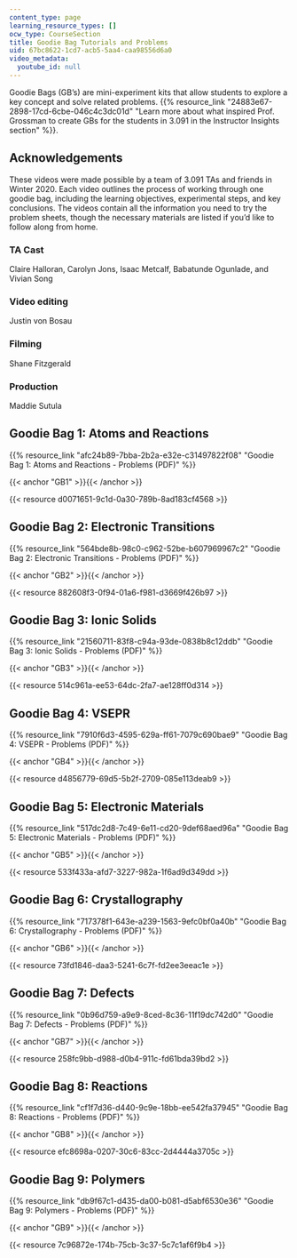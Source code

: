 ```yaml
---
content_type: page
learning_resource_types: []
ocw_type: CourseSection
title: Goodie Bag Tutorials and Problems
uid: 67bc8622-1cd7-acb5-5aa4-caa98556d6a0
video_metadata:
  youtube_id: null
---
```


Goodie Bags (GB’s) are mini-experiment kits that allow students to explore a key concept and solve related problems. {{% resource_link "24883e67-2898-17cd-6cbe-046c4c3dc01d" "Learn more about what inspired Prof. Grossman to create GBs for the students in 3.091 in the Instructor Insights section" %}}.

Acknowledgements
----------------

These videos were made possible by a team of 3.091 TAs and friends in Winter 2020. Each video outlines the process of working through one goodie bag, including the learning objectives, experimental steps, and key conclusions. The videos contain all the information you need to try the problem sheets, though the necessary materials are listed if you’d like to follow along from home.

### TA Cast

Claire Halloran, Carolyn Jons, Isaac Metcalf, Babatunde Ogunlade, and Vivian Song

### Video editing

Justin von Bosau

### Filming

Shane Fitzgerald

### Production

Maddie Sutula

Goodie Bag 1: Atoms and Reactions
---------------------------------

{{% resource_link "afc24b89-7bba-2b2a-e32e-c31497822f08" "Goodie Bag 1: Atoms and Reactions - Problems (PDF)" %}}

{{< anchor "GB1" >}}{{< /anchor >}}

{{< resource d0071651-9c1d-0a30-789b-8ad183cf4568 >}}

Goodie Bag 2: Electronic Transitions
------------------------------------

{{% resource_link "564bde8b-98c0-c962-52be-b607969967c2" "Goodie Bag 2: Electronic Transitions - Problems (PDF)" %}}

{{< anchor "GB2" >}}{{< /anchor >}}

{{< resource 882608f3-0f94-01a6-f981-d3669f426b97 >}} 

Goodie Bag 3: Ionic Solids
--------------------------

{{% resource_link "21560711-83f8-c94a-93de-0838b8c12ddb" "Goodie Bag 3: Ionic Solids - Problems (PDF)" %}}

{{< anchor "GB3" >}}{{< /anchor >}}

{{< resource 514c961a-ee53-64dc-2fa7-ae128ff0d314 >}}

Goodie Bag 4: VSEPR
-------------------

{{% resource_link "7910f6d3-4595-629a-ff61-7079c690bae9" "Goodie Bag 4: VSEPR - Problems (PDF)" %}}

{{< anchor "GB4" >}}{{< /anchor >}}

{{< resource d4856779-69d5-5b2f-2709-085e113deab9 >}}

Goodie Bag 5: Electronic Materials
----------------------------------

{{% resource_link "517dc2d8-7c49-6e11-cd20-9def68aed96a" "Goodie Bag 5: Electronic Materials - Problems (PDF)" %}}

{{< anchor "GB5" >}}{{< /anchor >}}

{{< resource 533f433a-afd7-3227-982a-1f6ad9d349dd >}}

Goodie Bag 6: Crystallography
-----------------------------

{{% resource_link "717378f1-643e-a239-1563-9efc0bf0a40b" "Goodie Bag 6: Crystallography - Problems (PDF)" %}}

{{< anchor "GB6" >}}{{< /anchor >}}

{{< resource 73fd1846-daa3-5241-6c7f-fd2ee3eeac1e >}}

Goodie Bag 7: Defects
---------------------

{{% resource_link "0b96d759-a9e9-8ced-8c36-11f19dc742d0" "Goodie Bag 7: Defects - Problems (PDF)" %}}

{{< anchor "GB7" >}}{{< /anchor >}}

{{< resource 258fc9bb-d988-d0b4-911c-fd61bda39bd2 >}}

Goodie Bag 8: Reactions
-----------------------

{{% resource_link "cf1f7d36-d440-9c9e-18bb-ee542fa37945" "Goodie Bag 8: Reactions - Problems (PDF)" %}}

{{< anchor "GB8" >}}{{< /anchor >}}

{{< resource efc8698a-0207-30c6-83cc-2d4444a3705c >}}

Goodie Bag 9: Polymers
----------------------

{{% resource_link "db9f67c1-d435-da00-b081-d5abf6530e36" "Goodie Bag 9: Polymers - Problems (PDF)" %}}

{{< anchor "GB9" >}}{{< /anchor >}}

{{< resource 7c96872e-174b-75cb-3c37-5c7c1af6f9b4 >}}